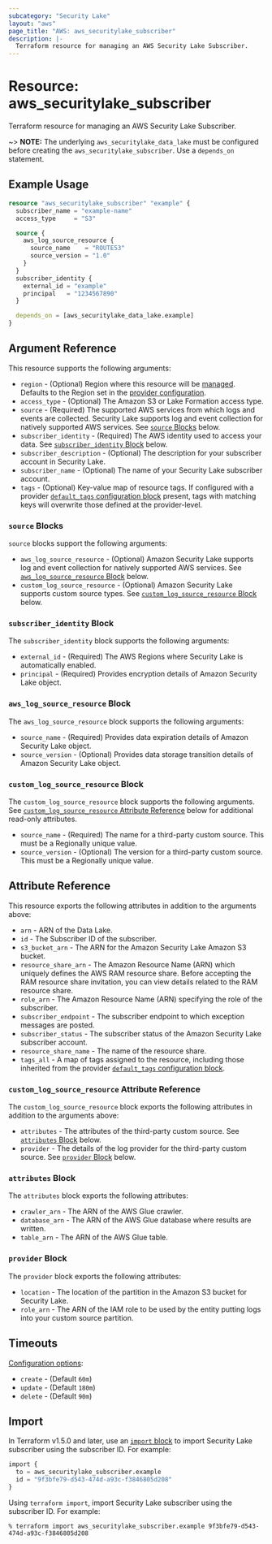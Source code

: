 ```yaml
---
subcategory: "Security Lake"
layout: "aws"
page_title: "AWS: aws_securitylake_subscriber"
description: |-
  Terraform resource for managing an AWS Security Lake Subscriber.
---
```


# Resource: aws_securitylake_subscriber

Terraform resource for managing an AWS Security Lake Subscriber.

~> **NOTE:** The underlying `aws_securitylake_data_lake` must be configured before creating the `aws_securitylake_subscriber`. Use a `depends_on` statement.

## Example Usage

```terraform
resource "aws_securitylake_subscriber" "example" {
  subscriber_name = "example-name"
  access_type     = "S3"

  source {
    aws_log_source_resource {
      source_name    = "ROUTE53"
      source_version = "1.0"
    }
  }
  subscriber_identity {
    external_id = "example"
    principal   = "1234567890"
  }

  depends_on = [aws_securitylake_data_lake.example]
}
```

## Argument Reference

This resource supports the following arguments:

* `region` - (Optional) Region where this resource will be [managed](https://docs.aws.amazon.com/general/latest/gr/rande.html#regional-endpoints). Defaults to the Region set in the [provider configuration](https://registry.terraform.io/providers/hashicorp/aws/latest/docs#aws-configuration-reference).
* `access_type` - (Optional) The Amazon S3 or Lake Formation access type.
* `source` - (Required) The supported AWS services from which logs and events are collected. Security Lake supports log and event collection for natively supported AWS services. See [`source` Blocks](#source-blocks) below.
* `subscriber_identity` - (Required) The AWS identity used to access your data. See [`subscriber_identity` Block](#subscriber_identity-block) below.
* `subscriber_description` - (Optional) The description for your subscriber account in Security Lake.
* `subscriber_name` - (Optional) The name of your Security Lake subscriber account.
* `tags` - (Optional) Key-value map of resource tags. If configured with a provider [`default_tags` configuration block](https://registry.terraform.io/providers/hashicorp/aws/latest/docs#default_tags-configuration-block) present, tags with matching keys will overwrite those defined at the provider-level.

### `source` Blocks

`source` blocks support the following arguments:

* `aws_log_source_resource` - (Optional) Amazon Security Lake supports log and event collection for natively supported AWS services. See [`aws_log_source_resource` Block](#aws_log_source_resource-block) below.
* `custom_log_source_resource` - (Optional) Amazon Security Lake supports custom source types. See [`custom_log_source_resource` Block](#custom_log_source_resource-block) below.

### `subscriber_identity` Block

The `subscriber_identity` block supports the following arguments:

* `external_id` - (Required) The AWS Regions where Security Lake is automatically enabled.
* `principal` - (Required) Provides encryption details of Amazon Security Lake object.

### `aws_log_source_resource` Block

The `aws_log_source_resource` block supports the following arguments:

* `source_name` - (Required) Provides data expiration details of Amazon Security Lake object.
* `source_version` - (Optional) Provides data storage transition details of Amazon Security Lake object.

### `custom_log_source_resource` Block

The `custom_log_source_resource` block supports the following arguments. See [`custom_log_source_resource` Attribute Reference](#custom_log_source_resource-attribute-reference) below for additional read-only attributes.

* `source_name` - (Required) The name for a third-party custom source. This must be a Regionally unique value.
* `source_version` - (Optional) The version for a third-party custom source. This must be a Regionally unique value.

## Attribute Reference

This resource exports the following attributes in addition to the arguments above:

* `arn` - ARN of the Data Lake.
* `id` - The Subscriber ID of the subscriber.
* `s3_bucket_arn` - The ARN for the Amazon Security Lake Amazon S3 bucket.
* `resource_share_arn` - The Amazon Resource Name (ARN) which uniquely defines the AWS RAM resource share. Before accepting the RAM resource share invitation, you can view details related to the RAM resource share.
* `role_arn` - The Amazon Resource Name (ARN) specifying the role of the subscriber.
* `subscriber_endpoint` - The subscriber endpoint to which exception messages are posted.
* `subscriber_status` - The subscriber status of the Amazon Security Lake subscriber account.
* `resource_share_name` - The name of the resource share.
* `tags_all` - A map of tags assigned to the resource, including those inherited from the provider [`default_tags` configuration block](https://registry.terraform.io/providers/hashicorp/aws/latest/docs#default_tags-configuration-block).

### `custom_log_source_resource` Attribute Reference

The `custom_log_source_resource` block exports the following attributes in addition to the arguments above:

* `attributes` - The attributes of the third-party custom source. See [`attributes` Block](#attributes-block) below.
* `provider` - The details of the log provider for the third-party custom source. See [`provider` Block](#provider-block) below.

### `attributes` Block

The `attributes` block exports the following attributes:

* `crawler_arn` - The ARN of the AWS Glue crawler.
* `database_arn` - The ARN of the AWS Glue database where results are written.
* `table_arn` - The ARN of the AWS Glue table.

### `provider` Block

The `provider` block exports the following attributes:

* `location` - The location of the partition in the Amazon S3 bucket for Security Lake.
* `role_arn` - The ARN of the IAM role to be used by the entity putting logs into your custom source partition.

## Timeouts

[Configuration options](https://developer.hashicorp.com/terraform/language/resources/syntax#operation-timeouts):

* `create` - (Default `60m`)
* `update` - (Default `180m`)
* `delete` - (Default `90m`)

## Import

In Terraform v1.5.0 and later, use an [`import` block](https://developer.hashicorp.com/terraform/language/import) to import Security Lake subscriber using the subscriber ID. For example:

```terraform
import {
  to = aws_securitylake_subscriber.example
  id = "9f3bfe79-d543-474d-a93c-f3846805d208"
}
```

Using `terraform import`, import Security Lake subscriber using the subscriber ID. For example:

```console
% terraform import aws_securitylake_subscriber.example 9f3bfe79-d543-474d-a93c-f3846805d208
```
